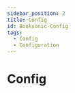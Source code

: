 ```yaml
---
sidebar_position: 2
title: Config
id: Booksonic-Config
tags:
  - Config
  - Configuration
---
```


# Config
